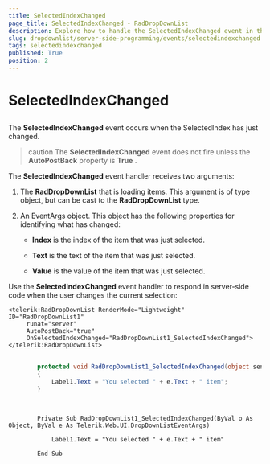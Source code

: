 ```yaml
---
title: SelectedIndexChanged
page_title: SelectedIndexChanged - RadDropDownList
description: Explore how to handle the SelectedIndexChanged event in the DropDownList control for server-side logic.
slug: dropdownlist/server-side-programming/events/selectedindexchanged
tags: selectedindexchanged
published: True
position: 2
---
```


# SelectedIndexChanged



## 

The **SelectedIndexChanged** event occurs when the SelectedIndex has just changed.

>caution The **SelectedIndexChanged** event does not fire unless the **AutoPostBack** property is **True** .
>


The **SelectedIndexChanged** event handler receives two arguments:

1. The **RadDropDownList** that is loading items. This argument is of type object, but can be cast to the **RadDropDownList** type.

2. An EventArgs object. This object has the following properties for identifying what has changed:

	* **Index** is the index of the item that was just selected.

	* **Text** is the text of the item that was just selected.

	* **Value** is the value of the item that was just selected.

Use the **SelectedIndexChanged** event handler to respond in server-side code when the user changes the current selection:

````ASPNET
<telerik:RadDropDownList RenderMode="Lightweight" ID="RadDropDownList1"
	 runat="server"
	 AutoPostBack="true"
	 OnSelectedIndexChanged="RadDropDownList1_SelectedIndexChanged">
</telerik:RadDropDownList>
````





````C#
	
	    protected void RadDropDownList1_SelectedIndexChanged(object sender, DropDownListEventArgs e)
	    {
	        Label1.Text = "You selected " + e.Text + " item";
	    }
	
````
````VB.NET
	
	    Private Sub RadDropDownList1_SelectedIndexChanged(ByVal o As Object, ByVal e As Telerik.Web.UI.DropDownListEventArgs)
	
	        Label1.Text = "You selected " + e.Text + " item"
	
	    End Sub
	
````


